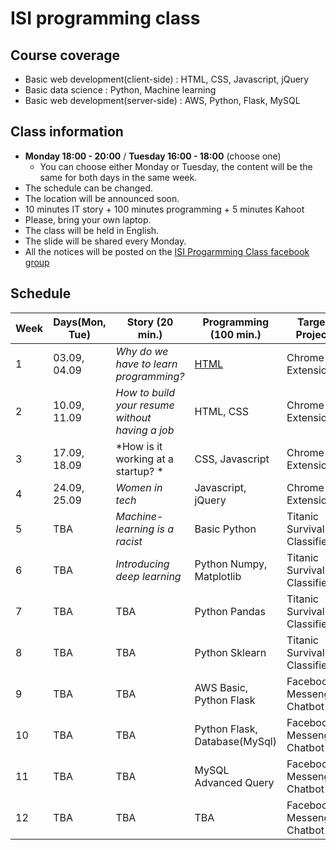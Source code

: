 # ISI programming class
## Course coverage
  * Basic web development(client-side) : HTML, CSS, Javascript, jQuery
  * Basic data science : Python, Machine learning
  * Basic web development(server-side) : AWS, Python, Flask, MySQL

## Class information
  * **Monday 18:00 - 20:00** / **Tuesday 16:00 - 18:00** (choose one)
    * You can choose either Monday or Tuesday, the content will be the same for both days in the same week.
  * The schedule can be changed.
  * The location will be announced soon.
  * 10 minutes IT story + 100 minutes programming + 5 minutes Kahoot
  * Please, bring your own laptop.
  * The class will be held in English.
  * The slide will be shared every Monday.
  * All the notices will be posted on the [ISI Progarmming Class facebook group](https://www.facebook.com/groups/305271870223586/)

## Schedule
| Week | Days(Mon, Tue) | Story (20 min.) | Programming (100 min.) | Target Project | Resources | Preparation |
| --- | --- | --- | --- | --- | --- | --- |
| 1 | 03.09, 04.09 | *Why do we have to learn programming?* | [HTML](https://speakerdeck.com/codethief/isi-programming-course-01-html) | Chrome Extension |[Example](https://chrome.google.com/webstore/detail/momentum/laookkfknpbbblfpciffpaejjkokdgca) | [HTML](https://www.codecademy.com/learn/learn-html)  |
| 2 | 10.09, 11.09 | *How to build your resume without having a job* | HTML, CSS | Chrome Extension | TBA | [CSS](https://www.codecademy.com/learn/learn-css) |
| 3 | 17.09, 18.09 | *How is it working at a startup?	* | CSS, Javascript | Chrome Extension | TBA | [Javascript](https://www.codecademy.com/learn/introduction-to-javascript) |
| 4 | 24.09, 25.09 | *Women in tech* | Javascript, jQuery | Chrome Extension |TBA | TBA |
| 5 | TBA | *Machine-learning is a racist* | Basic Python | Titanic Survival Classifier |[Example](https://www.kaggle.com/c/titanic) | TBA |
| 6 | TBA | *Introducing deep learning* | Python Numpy, Matplotlib | Titanic Survival Classifier | TBA | TBA |
| 7 | TBA | TBA | Python Pandas | Titanic Survival Classifier |TBA | TBA |
| 8 | TBA | TBA | Python Sklearn | Titanic Survival Classifier | TBA | TBA |
| 9 | TBA | TBA | AWS Basic, Python Flask | Facebook Messenger Chatbot |[Example](https://devpost.com/software/bebridge) | TBA |
| 10 | TBA | TBA | Python Flask, Database(MySql) | Facebook Messenger Chatbot |TBA | TBA |
| 11 | TBA | TBA | MySQL Advanced Query | Facebook Messenger Chatbot |TBA | TBA |
| 12 | TBA | TBA | TBA | Facebook Messenger Chatbot |TBA | TBA |

